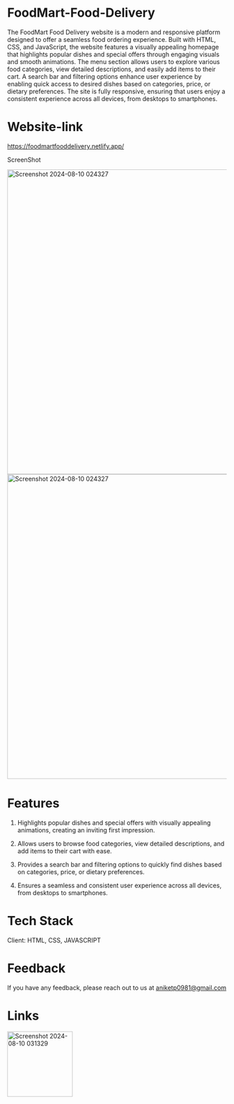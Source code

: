 ﻿# FoodMart-Food-Delivery
 
 
The FoodMart Food Delivery website is a modern and responsive platform designed to offer a seamless food ordering experience. Built with HTML, CSS, and JavaScript, the website features a visually appealing homepage that highlights popular dishes and special offers through engaging visuals and smooth animations. The menu section allows users to explore various food categories, view detailed descriptions, and easily add items to their cart. A search bar and filtering options enhance user experience by enabling quick access to desired dishes based on categories, price, or dietary preferences. The site is fully responsive, ensuring that users enjoy a consistent experience across all devices, from desktops to smartphones.



# Website-link

https://foodmartfooddelivery.netlify.app/



ScreenShot





<img width="700" alt="Screenshot 2024-08-10 024327" src="https://github.com/user-attachments/assets/e92b99c5-2919-48d4-81f6-81148b1371df">










<img width="700" alt="Screenshot 2024-08-10 024327" src="https://github.com/user-attachments/assets/fd05ec7a-c1dd-4d07-bebf-f5c5f8f91391">





# Features

1) Highlights popular dishes and special offers with visually appealing animations, creating an inviting first impression.

2) Allows users to browse food categories, view detailed descriptions, and add items to their cart with ease.

3) Provides a search bar and filtering options to quickly find dishes based on categories, price, or dietary preferences.

5) Ensures a seamless and consistent user experience across all devices, from desktops to smartphones.


# Tech Stack

Client: HTML, CSS, JAVASCRIPT


# Feedback
If you have any feedback, please reach out to us at aniketp0981@gmail.com




# Links

<a href="https://www.linkedin.com/in/aniket-patil26" ><img width="150" alt="Screenshot 2024-08-10 031329" src="https://github.com/user-attachments/assets/c478f930-ffee-43ce-8303-23f49fde9ed7"></a>




